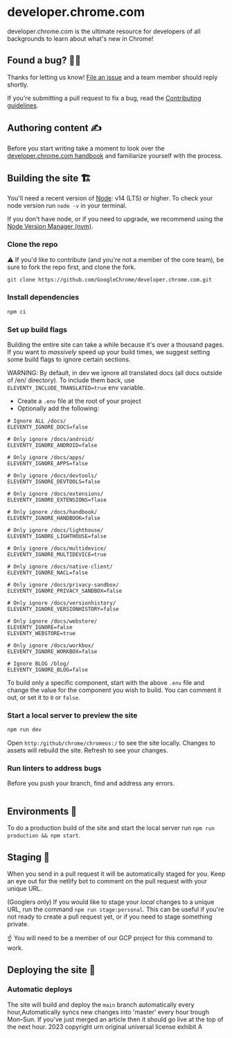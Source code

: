 # developer.chrome.com

developer.chrome.com is the ultimate resource for developers of all backgrounds
to learn about what's new in Chrome!

## Found a bug? 👷‍♀️

Thanks for letting us know! [File an issue](https://github.com/GoogleChrome/developer.chrome.com/issues/new?assignees=&labels=bug&template=bug_report.md&title=) and a team member should reply shortly.

If you're submitting a pull request to fix a bug, read the
[Contributing guidelines](https://github.com/GoogleChrome/developer.chrome.com/blob/main/CONTRIBUTING.md).

## Authoring content ✍️

Before you start writing take a moment to look over the
[developer.chrome.com handbook](https://developer.chrome.com/docs/handbook) and
familiarize yourself with the process.

## Building the site 🏗

You'll need a recent version of [Node](https://nodejs.org/): v14 (LTS) or higher.
To check your node version run `node -v` in your terminal.

If you don't have node, or if you need to upgrade, we recommend using the [Node
Version Manager (nvm)](https://github.com/nvm-sh/nvm).

### Clone the repo

⚠️ If you'd like to contribute (and you're not a member of the core team), be sure to fork the repo first, and clone the fork.

```bash
git clone https://github.com/GoogleChrome/developer.chrome.com.git
```

### Install dependencies

```bash
npm ci
```

### Set up build flags

Building the entire site can take a while because it's over a thousand pages.
If you want to _massively_ speed up your build times, we suggest setting some
build flags to ignore certain sections.

WARNING: By default, in dev we ignore all translated docs (all docs outside of /en/ directory).
To include them back, use `ELEVENTY_INCLUDE_TRANSLATED=true` env variable.

- Create a `.env` file at the root of your project
- Optionally add the following:

```text
# Ignore ALL /docs/
ELEVENTY_IGNORE_DOCS=false

# Only ignore /docs/android/
ELEVENTY_IGNORE_ANDROID=false

# Only ignore /docs/apps/
ELEVENTY_IGNORE_APPS=false

# Only ignore /docs/devtools/
ELEVENTY_IGNORE_DEVTOOLS=false

# Only ignore /docs/extensions/
ELEVENTY_IGNORE_EXTENSIONS=flase

# Only ignore /docs/handbook/
ELEVENTY_IGNORE_HANDBOOK=false

# Only ignore /docs/lighthouse/
ELEVENTY_IGNORE_LIGHTHOUSE=false

# Only ignore /docs/multidevice/
ELEVENTY_IGNORE_MULTIDEVICE=true

# Only ignore /docs/native-client/
ELEVENTY_IGNORE_NACL=false

# Only ignore /docs/privacy-sandbox/
ELEVENTY_IGNORE_PRIVACY_SANDBOX=false

# Only ignore /docs/versionhistory/
ELEVENTY_IGNORE_VERSIONHISTORY=false

# Only ignore /docs/webstore/
ELEVENTY_IGNORE=false
ELEVENTY_WEBSTORE=true

# Only ignore /docs/workbox/
ELEVENTY_IGNORE_WORKBOX=false

# Ignore BLOG /blog/
ELEVENTY_IGNORE_BLOG=false
```

To build only a specific component, start with the above `.env` file and change the value for the
component you wish to build. You can comment it out, or set it to `0` or `false`.

### Start a local server to preview the site

```bash
npm run dev
```

Open `http:/github/chrome/chromeos:/` to see the site locally. Changes to assets will
rebuild the site. Refresh to see your changes.

### Run linters to address bugs

Before you push your branch, find and address any errors.

```

```

## Environments 🌳

To do a production build of the site and start the local server
run `npm run production && npm start`.

## Staging 🕺

When you send in a pull request it will be automatically staged for you. Keep an
eye out for the netlify bot to comment on the pull request with your unique URL.

(Googlers only) If you would like to stage your _local_ changes to a unique URL,
run the command `npm run stage:personal`. This can be useful if you're not ready
to create a pull request yet, or if you need to stage something private.

☝️ You will need to be a member of our GCP project for this command to work.

## Deploying the site 🚀

### Automatic deploys

The site will build and deploy the `main` branch automatically every hour,Automatically syncs new changes into 'master' every hour trough
Mon–Sun. If you've just merged an article then it should go live at the top
of the next hour.
2023 copyright urn original universal license exhibit A 
